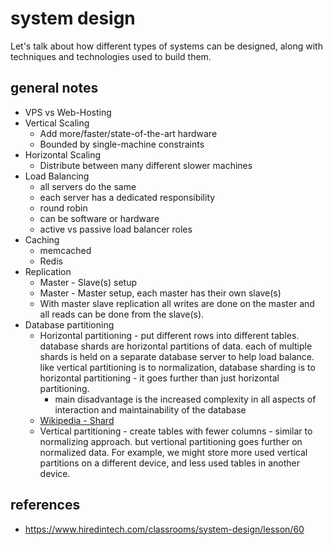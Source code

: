 # system design

Let's talk about how different types of systems can be designed, along with
techniques and technologies used to build them.

## general notes
* VPS vs Web-Hosting
* Vertical Scaling
    * Add more/faster/state-of-the-art hardware
    * Bounded by single-machine constraints
* Horizontal Scaling
    * Distribute between many different slower machines
* Load Balancing
    * all servers do the same 
    * each server has a dedicated responsibility
    * round robin
    * can be software or hardware
    * active vs passive load balancer roles
* Caching
    * memcached
    * Redis
* Replication
    * Master - Slave(s) setup
    * Master - Master setup, each master has their own slave(s)
    * With master slave replication all writes are done on the master and all
        reads can be done from the slave(s).
* Database partitioning
    * Horizontal partitioning - put different rows into different tables.
        database shards are horizontal partitions of data. each of multiple
        shards is held on a separate database server to help load balance. like
        vertical partitioning is to normalization, database sharding is to
        horizontal partitioning - it goes further than just horizontal
        partitioning.
        * main disadvantage is the increased complexity in all aspects of
            interaction and maintainability of the database
    * [Wikipedia - Shard](https://en.wikipedia.org/wiki/Shard_(database_architecture))
    * Vertical partitioning - create tables with fewer columns - similar to
        normalizing approach. but vertional partitioning goes further on
        normalized data. For example, we might store more used vertical
        partitions on a different device, and less used tables in another
        device. 

## references
* https://www.hiredintech.com/classrooms/system-design/lesson/60 
